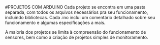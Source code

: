 ﻿#PROJETOS COM ARDUINO
Cada projeto se encontra em uma pasta separada, com todos os arquivos necessários pra seu funcionamento, incluindo bibliotecas.
Cada .ino inclui um comentário detalhado sobre seu funcionamento e algumas especificações a mais.

A maioria dos projetos se limita à compreensão do funcionamento de sensores, bem como a criação de projetos simples de monitoramento. 

